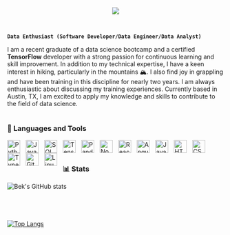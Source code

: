 <br/>

<p align="center">
  <img src="https://readme-typing-svg.herokuapp.com?color=%2336BCF7&weight=800&size=50&vCenter=true&width=800&lines=Bekzod+Tolipov+Software+Engineer!;"
 <img src= 'https://capsule-render.vercel.app/api?type=rect&color=gradient&height=2.5'/>
</p>
<br>

**`Data Enthusiast (Software Developer/Data Engineer/Data Analyst)`**

I am a recent graduate of a data science bootcamp and a certified **TensorFlow** developer with a strong passion for continuous learning and skill improvement. In addition to my technical expertise, I have a keen interest in hiking, particularly in the mountains 🏔️. I also find joy in grappling and have been training in this discipline for nearly two years. I am always enthusiastic about discussing my training experiences. Currently based in Austin, TX, I am excited to apply my knowledge and skills to contribute to the field of data science.

#

### 🧰 Languages and Tools

<img align="left" alt="Python" width="30px" style="padding-right:10px;" src="https://cdn.jsdelivr.net/gh/devicons/devicon/icons/python/python-plain.svg" />
<img align="left" alt="Java" width="30px" style="padding-right:10px;" src="https://cdn.jsdelivr.net/gh/devicons/devicon/icons/java/java-original.svg"/>
<img align="left" alt="SQL" width="30px" style="padding-right:10px;" src="https://cdn.jsdelivr.net/gh/devicons/devicon/icons/mysql/mysql-plain.svg" />
<img align="left" alt="Tensorflow" width="30px" style="padding-right:10px;" src="https://cdn.jsdelivr.net/gh/devicons/devicon/icons/tensorflow/tensorflow-original.svg" />
<img align="left" alt="Pandas" width="30px" style="padding-right:10px;" src="https://cdn.jsdelivr.net/gh/devicons/devicon/icons/pandas/pandas-original.svg" />
          

<img align="left" alt="NodeJS" width="30px" style="padding-right:10px;" src="https://cdn.jsdelivr.net/gh/devicons/devicon/icons/nodejs/nodejs-original.svg" />
<img align="left" alt="React" width="30px" style="padding-right:10px;" src="https://cdn.jsdelivr.net/gh/devicons/devicon/icons/react/react-original.svg" />
<img align="left" alt="Angular" width="30px" style="padding-right:10px;" src="https://cdn.jsdelivr.net/gh/devicons/devicon/icons/angularjs/angularjs-plain.svg" />

<img align="left" alt="JavaScript" width="30px" style="padding-right:10px;" src="https://cdn.jsdelivr.net/gh/devicons/devicon/icons/javascript/javascript-plain.svg" />
<img align="left" alt="HTML" width="30px" style="padding-right:10px;" src="https://cdn.jsdelivr.net/gh/devicons/devicon/icons/html5/html5-plain.svg" />
<img align="left" alt="CSS" width="30px" style="padding-right:10px;" src="https://cdn.jsdelivr.net/gh/devicons/devicon/icons/css3/css3-plain.svg" />
<img align="left" alt="TypeScript" width="30px" style="padding-right:10px;" src="https://cdn.jsdelivr.net/gh/devicons/devicon/icons/typescript/typescript-plain.svg" />

<img align="left" alt="Git" width="30px" style="padding-right:10px;" src="https://cdn.jsdelivr.net/gh/devicons/devicon/icons/git/git-original.svg" />
<img align="left" alt="Linux" width="30px" style="padding-right:10px;" src="https://cdn.jsdelivr.net/gh/devicons/devicon/icons/linux/linux-original.svg" />

<br/>

#

### 📊 Stats

![Bek's GitHub stats](https://github-readme-stats.vercel.app/api?username=BekzodTolipov&show_icons=true&theme=gruvbox)

<br/>

#

[![Top Langs](https://github-readme-stats.vercel.app/api/top-langs/?username=BekzodTolipov&show_icons=true&theme=gruvbox)](https://github.com/BekzodTolipov/github-readme-stats)
